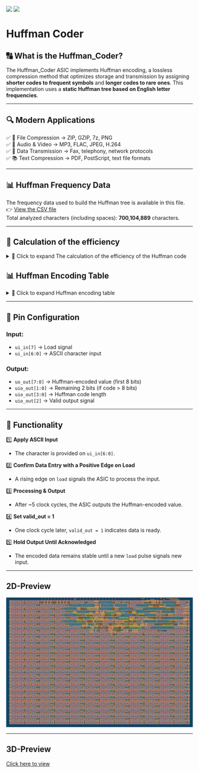 ![](../../workflows/gds/badge.svg) ![](../../workflows/docs/badge.svg)

# Huffman Coder

## 🔠 What is the Huffman_Coder?
The Huffman_Coder ASIC implements Huffman encoding, a lossless compression method that optimizes storage and transmission by assigning **shorter codes to frequent symbols** and **longer codes to rare ones**. This implementation uses a **static Huffman tree based on English letter frequencies**.

___

## 🔍 Modern Applications
✅ 📁 File Compression → ZIP, GZIP, 7z, PNG  
✅ 🎵 Audio & Video → MP3, FLAC, JPEG, H.264  
✅ 📡 Data Transmission → Fax, telephony, network protocols  
✅ 📚 Text Compression → PDF, PostScript, text file formats  

___

## 📊 Huffman Frequency Data  
The frequency data used to build the Huffman tree is available in this file.  
👉 [View the CSV file](https://github.com/MarvinBrth/tt10-huffman-coder/blob/main/ascii_frequencies.csv)  
Total analyzed characters (including spaces): **700,104,889** characters.  
___
## **🧮 Calculation of the efficiency**

<details>
  <summary>📜 Click to expand The calculation of the efficiency of the Huffman code </summary>

## **📌 Comparison: Fixed-Length vs. Huffman Encoding**
A source with **<span style="font-family: 'Times New Roman', serif;">N</span>** equally likely symbols requires at least:

<span>$$ L_{\text{max}} = \log_2 N $$</span>

💡 **Example:**
- A source with **27 symbols**, all equally likely, would require:

<span>$$ L_{\text{max}} = \log_2 27 = 4.75 \text{ bits} $$</span>

👉 **This means that each symbol must use at least 4.75 bits, even if some appear far more frequently than others.**  

With **Huffman encoding**, the **average bit length per symbol** is lower if the source entropy is smaller than fixed-length encoding.

---

## **📌 Huffman Encoding Efficiency**
The efficiency of Huffman encoding is measured by comparing its **average code length** to the **theoretical lower bound**, given by entropy.

### **1️⃣ Theoretical Minimum: Entropy \( H(X) \)**
The **entropy of a source** represents the **absolute minimum number of bits needed per symbol** in an ideal lossless encoding:

<span>$$ H(X) = - \sum p(x) \log_2 p(x) $$</span>

For this source:

<span>$$ H(X) = 4.0975 \text{ bits} $$</span>

👉 **No lossless encoding can use fewer than 4.0975 bits per symbol.** 

---

### **2️⃣ Average Bit Length in Huffman Encoding**
The **average code length** L is calculated by weighting each symbol’s code length by its probability:

<span>$$ L_{\text{Huffman}} = \sum p(x) \cdot l(x) $$</span> 

By applying this formula, **this Huffman code** achieves an **average code length of**:

<span>$$ L_{\text{Huffman}} = 4.1291 \text{ bits} $$</span>


✅ **This is significantly lower than the 4.75 bits required by a fixed-length encoding!**  

---

### **3️⃣ Savings Compared to Fixed-Length Encoding**
To measure storage savings:

<span>$$ \text{Savings} = 1 - \frac{H(X)}{L_{\text{max}}} $$</span>

Substituting values:

<span>$$ \text{Savings} = 1 - \frac{4.0975}{4.75} = 13.72\% $$</span>

✅ **This Huffman code reduces storage by 13.72% compared to fixed-length encoding!** 🎯  

---

### **4️⃣ Encoding Efficiency**
To measure how close Huffman encoding is to the theoretical minimum, we calculate efficiency:

<span>$$ \eta = \frac{H(X)}{L} $$</span>

Substituting values:

<span>$$ \eta = \frac{4.0975}{4.1291} = 0.9924 $$</span>

🔹 **Interpretation of efficiency <span style="font-family: 'Times New Roman', serif;">η</span>:**
- **If <span style="font-family: 'Times New Roman', serif;">η</span> ≈ 1** → **Highly efficient encoding ✅**  
- **If <span style="font-family: 'Times New Roman', serif;">η</span> > 1** → **Impossible ❌** (No encoding can be better than entropy)  

👉 **This Huffman code achieves <span style="font-family: 'Times New Roman', serif;">η</span> = 0.9924, meaning it is very close to optimal efficiency!** 🎯  

</details>

## **📊 Huffman Encoding Table**
<details>
  <summary>📜 Click to expand Huffman encoding table</summary>

| Symbol | Probability (%) | Huffman Code |
|--------|---------------|-------------|
| space  | 17.36        | 111         |
| e      | 10.32        | 001         |
| t      | 7.20         | 1100        |
| a      | 7.16         | 1011        |
| i      | 6.32         | 1001        |
| o      | 6.31         | 1000        |
| n      | 6.15         | 0111        |
| r      | 5.45         | 0101        |
| s      | 5.44         | 0100        |
| h      | 4.05         | 0000        |
| l      | 3.47         | 11010       |
| d      | 3.14         | 10100       |
| c      | 2.59         | 01100       |
| u      | 2.26         | 00010       |
| m      | 2.10         | 110111      |
| f      | 1.85         | 110110      |
| p      | 1.66         | 101010      |
| g      | 1.56         | 011011      |
| y      | 1.36         | 011010      |
| w      | 1.31         | 000111      |
| b      | 1.13         | 000110      |
| v      | 0.87         | 1010110     |
| k      | 0.53         | 10101111    |
| x      | 0.16         | 1010111011  |
| z      | 0.09         | 1010111010  |
| j      | 0.09         | 1010111001  |
| q      | 0.07         | 1010111000  |

</details>

---

## 📌 Pin Configuration
### **Input:**
- `ui_in[7]` → Load signal  
- `ui_in[6:0]` → ASCII character input  

### **Output:**
- `uo_out[7:0]` → Huffman-encoded value (first 8 bits)  
- `uio_out[1:0]` → Remaining 2 bits (if code > 8 bits)  
- `uio_out[3:0]` → Huffman code length  
- `uio_out[2]` → Valid output signal  

___

## 🔧 Functionality
1️⃣ **Apply ASCII Input**  
   - The character is provided on `ui_in[6:0]`.  

2️⃣ **Confirm Data Entry with a Positive Edge on Load**  
   - A rising edge on `load` signals the ASIC to process the input.  

3️⃣ **Processing & Output**  
   - After ~5 clock cycles, the ASIC outputs the Huffman-encoded value.  

4️⃣ **Set valid_out = 1**  
   - One clock cycle later, `valid_out = 1` indicates data is ready.  

5️⃣ **Hold Output Until Acknowledged**  
   - The encoded data remains stable until a new `load` pulse signals new input.  

___

## **2D-Preview**
![GDS](https://github.com/MarvinBrth/tt10-huffman-coder/blob/main/2D_Preview.png)

___

## **3D-Preview**
[Click here to view](https://gds-viewer.tinytapeout.com/?model=https://marvinbrth.github.io/tt10-huffman-coder/tinytapeout.gds.gltf)

